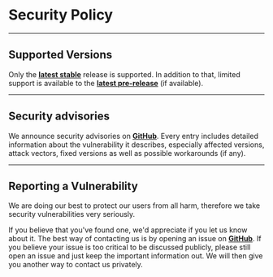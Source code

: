 # Security Policy

---

## Supported Versions

Only the **[latest stable](https://github.com/Abrynos/Implement.Net/releases/latest)** release is supported. In addition to that, limited support is available to the **[latest pre-release](https://github.com/Abrynos/Implement.Net/releases)** (if available).

---

## Security advisories

We announce security advisories on **[GitHub](https://github.com/Abrynos/Implement.Net/security/advisories)**. Every entry includes detailed information about the vulnerability it describes, especially affected versions, attack vectors, fixed versions as well as possible workarounds (if any).

---

## Reporting a Vulnerability

We are doing our best to protect our users from all harm, therefore we take security vulnerabilities very seriously.

If you believe that you've found one, we'd appreciate if you let us know about it. The best way of contacting us is by opening an issue on **[GitHub](https://github.com/Abrynos/Implement.Net/issues)**. If you believe your issue is too critical to be discussed publicly, please still open an issue and just keep the important information out. We will then give you another way to contact us privately.
